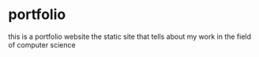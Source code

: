# portfolio
this is a portfolio website the static site that tells about my work in the field of computer science

